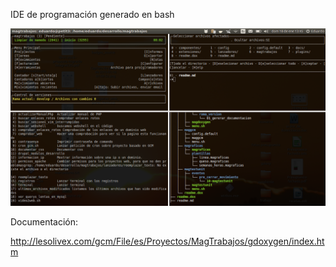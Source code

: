 IDE de programación generado en bash

![Pantalla de inicio](docs/img/pantalla_inicio_magtrabajos.png)

Documentación:

http://lesolivex.com/gcm/File/es/Proyectos/MagTrabajos/gdoxygen/index.htm
